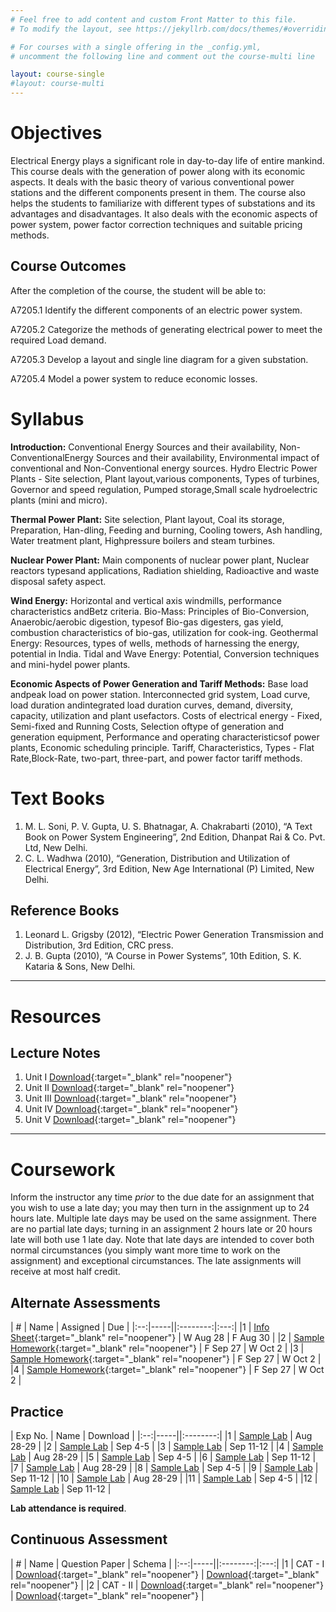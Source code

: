 ```yaml
---
# Feel free to add content and custom Front Matter to this file.
# To modify the layout, see https://jekyllrb.com/docs/themes/#overriding-theme-defaults

# For courses with a single offering in the _config.yml,
# uncomment the following line and comment out the course-multi line

layout: course-single
#layout: course-multi
---
```


# <a name="description">Objectives</a>

  Electrical Energy plays a significant role in day-to-day life of entire mankind. This course deals with the generation of power along with its economic aspects. It deals with the basic theory of various conventional power stations and the different components present in them. The course also helps the students to familiarize with different types of substations and its advantages and disadvantages. It also deals with the economic aspects of power system, power factor correction techniques and suitable pricing methods. 

## <a name="outcomes">Course Outcomes</a>

After the completion of the course, the student will be able to:

A7205.1 Identify the different components of an electric power system.
 
A7205.2 Categorize the methods of generating electrical power to meet the required Load demand. 

A7205.3 Develop a layout and single line diagram for a given substation. 

A7205.4 Model a power system to reduce economic losses. 

# <a name="syllabus">Syllabus</a>

**Introduction:** Conventional Energy Sources and their availability, Non-ConventionalEnergy Sources and their availability, Environmental impact of conventional and Non-Conventional energy sources. Hydro Electric Power Plants - Site selection, Plant layout,various components, Types of turbines, Governor and speed regulation, Pumped storage,Small scale hydroelectric plants (mini and micro).

**Thermal Power Plant:** Site selection, Plant layout, Coal its storage, Preparation, Han-dling, Feeding and burning, Cooling towers, Ash handling, Water treatment plant, Highpressure boilers and steam turbines.

**Nuclear Power Plant:** Main components of nuclear power plant, Nuclear reactors typesand applications, Radiation shielding, Radioactive and waste disposal safety aspect.

**Wind Energy:** Horizontal and vertical axis windmills, performance characteristics andBetz criteria. Bio-Mass: Principles of Bio-Conversion, Anaerobic/aerobic digestion, typesof Bio-gas digesters, gas yield, combustion characteristics of bio-gas, utilization for cook-ing. Geothermal Energy: Resources, types of wells, methods of harnessing the energy, potential in India. Tidal and Wave Energy: Potential, Conversion techniques and mini-hydel power plants.

**Economic Aspects of Power Generation and Tariff Methods:** Base load andpeak load on power station. Interconnected grid system, Load curve, load duration andintegrated load duration curves, demand, diversity, capacity, utilization and plant usefactors. Costs of electrical energy - Fixed, Semi-fixed and Running Costs, Selection oftype of generation and generation equipment, Performance and operating characteristicsof power plants, Economic scheduling principle. Tariff, Characteristics, Types - Flat Rate,Block-Rate, two-part, three-part, and power factor tariff methods.

# <a name="textbooks">Text Books</a>

1. M. L. Soni, P. V. Gupta, U. S. Bhatnagar, A. Chakrabarti (2010), “A Text Book on Power System Engineering”, 2nd Edition, Dhanpat Rai & Co. Pvt. Ltd, New Delhi.
2. C. L. Wadhwa (2010), “Generation, Distribution and Utilization of Electrical Energy”, 3rd Edition, New Age International (P) Limited, New Delhi.

## <a name="references">Reference Books</a>

1. Leonard L. Grigsby (2012), “Electric Power Generation Transmission and Distribution, 3rd Edition, CRC press.
2. J. B. Gupta (2010), “A Course in Power Systems”, 10th Edition, S. K. Kataria & Sons, New Delhi.

<hr>

# Resources

## <a name="lecturenotes">Lecture Notes</a>

1. Unit I [Download](link){:target="_blank" rel="noopener"}
2. Unit II [Download](link){:target="_blank" rel="noopener"}
3. Unit III [Download](link){:target="_blank" rel="noopener"}
4. Unit IV [Download](link){:target="_blank" rel="noopener"}
5. Unit V [Download](link){:target="_blank" rel="noopener"}

<hr>

# Coursework

Inform the instructor any time *prior* to the due date for an assignment
that you wish to use a late day; you may then turn in the assignment up to 24
hours late. Multiple late days may be used on the same assignment. There are no
partial late days; turning in an assignment 2 hours late or 20 hours late will
both use 1 late day. Note that late days are intended to cover both normal
circumstances (you simply want more time to work on the assignment) and
exceptional circumstances. The late assignments will receive at most half credit.

## <a name="aat">Alternate Assessments</a>

| #  | Name | Assigned | Due |
|:--:|-----||:--------:|:---:|
|1 | [Info Sheet](link){:target="_blank" rel="noopener"} | W Aug 28 | F Aug 30 |
|2 | [Sample Homework](link){:target="_blank" rel="noopener"} | F Sep 27 | W Oct 2 |
|3 | [Sample Homework](link){:target="_blank" rel="noopener"} | F Sep 27 | W Oct 2 |
|4 | [Sample Homework](link){:target="_blank" rel="noopener"} | F Sep 27 | W Oct 2 |

## <a name="practice">Practice</a>

| Exp No.  | Name | Download |
|:--:|-----||:--------:|
|1 | [Sample Lab]({{site.baseurl}}/labs/sample-lab.html) | Aug 28-29 |
|2 | [Sample Lab]({{site.baseurl}}/labs/sample-lab.html) | Sep 4-5 |
|3 | [Sample Lab]({{site.baseurl}}/labs/sample-lab.html) | Sep 11-12 |
|4 | [Sample Lab]({{site.baseurl}}/labs/sample-lab.html) | Aug 28-29 |
|5 | [Sample Lab]({{site.baseurl}}/labs/sample-lab.html) | Sep 4-5 |
|6 | [Sample Lab]({{site.baseurl}}/labs/sample-lab.html) | Sep 11-12 |
|7 | [Sample Lab]({{site.baseurl}}/labs/sample-lab.html) | Aug 28-29 |
|8 | [Sample Lab]({{site.baseurl}}/labs/sample-lab.html) | Sep 4-5 |
|9 | [Sample Lab]({{site.baseurl}}/labs/sample-lab.html) | Sep 11-12 |
|10 | [Sample Lab]({{site.baseurl}}/labs/sample-lab.html) | Aug 28-29 |
|11 | [Sample Lab]({{site.baseurl}}/labs/sample-lab.html) | Sep 4-5 |
|12 | [Sample Lab]({{site.baseurl}}/labs/sample-lab.html) | Sep 11-12 |

**Lab attendance is required**.

## <a name="cat">Continuous Assessment</a>

| #  | Name | Question Paper | Schema  |
|:--:|-----||:--------:|:---:|
|1 | CAT - I | [Download](link){:target="_blank" rel="noopener"} | [Download](link){:target="_blank" rel="noopener"} |
|2 | CAT - II | [Download](link){:target="_blank" rel="noopener"} | [Download](link){:target="_blank" rel="noopener"} |
